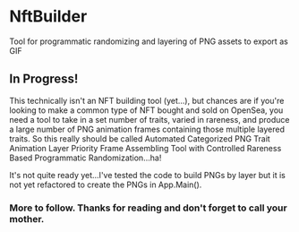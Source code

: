 # NftBuilder
Tool for programmatic randomizing and layering of PNG assets to export as GIF

## In Progress!

This technically isn't an NFT building tool (yet...), but chances are if you're looking to make a common type of NFT bought and sold on OpenSea, you need a tool to take in a set number of traits, varied in rareness, and produce a large number of PNG animation frames containing those multiple layered traits. So this really should be called Automated Categorized PNG Trait Animation Layer Priority Frame Assembling Tool with Controlled Rareness Based Programmatic Randomization...ha! 

It's not quite ready yet...I've tested the code to build PNGs by layer but it is not yet refactored to create the PNGs in App.Main().

### More to follow. Thanks for reading and don't forget to call your mother. 
